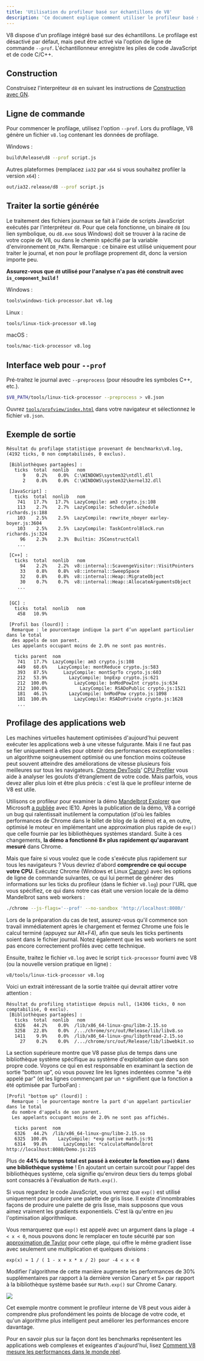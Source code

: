 ```yaml
---
title: 'Utilisation du profileur basé sur échantillons de V8'
description: 'Ce document explique comment utiliser le profileur basé sur échantillons de V8.'
---
```

V8 dispose d'un profilage intégré basé sur des échantillons. Le profilage est désactivé par défaut, mais peut être activé via l'option de ligne de commande `--prof`. L'échantillonneur enregistre les piles de code JavaScript et de code C/C++.

## Construction

Construisez l'interpréteur `d8` en suivant les instructions de [Construction avec GN](/docs/build-gn).

## Ligne de commande

Pour commencer le profilage, utilisez l'option `--prof`. Lors du profilage, V8 génère un fichier `v8.log` contenant les données de profilage.

Windows :

```bash
build\Release\d8 --prof script.js
```

Autres plateformes (remplacez `ia32` par `x64` si vous souhaitez profiler la version `x64`) :

```bash
out/ia32.release/d8 --prof script.js
```

## Traiter la sortie générée

Le traitement des fichiers journaux se fait à l'aide de scripts JavaScript exécutés par l'interpréteur `d8`. Pour que cela fonctionne, un binaire `d8` (ou lien symbolique, ou `d8.exe` sous Windows) doit se trouver à la racine de votre copie de V8, ou dans le chemin spécifié par la variable d'environnement `D8_PATH`. Remarque : ce binaire est utilisé uniquement pour traiter le journal, et non pour le profilage proprement dit, donc la version importe peu.

**Assurez-vous que `d8` utilisé pour l'analyse n'a pas été construit avec `is_component_build` !**

Windows :

```bash
tools\windows-tick-processor.bat v8.log
```

Linux :

```bash
tools/linux-tick-processor v8.log
```

macOS :

```bash
tools/mac-tick-processor v8.log
```

## Interface web pour `--prof`

Pré-traitez le journal avec `--preprocess` (pour résoudre les symboles C++, etc.).

```bash
$V8_PATH/tools/linux-tick-processor --preprocess > v8.json
```

Ouvrez [`tools/profview/index.html`](https://v8.dev/tools/head/profview) dans votre navigateur et sélectionnez le fichier `v8.json`.

## Exemple de sortie

```
Résultat du profilage statistique provenant de benchmarks\v8.log, (4192 ticks, 0 non comptabilisés, 0 exclus).

 [Bibliothèques partagées] :
   ticks  total  nonlib   nom
      9    0.2%    0.0%  C:\WINDOWS\system32\ntdll.dll
      2    0.0%    0.0%  C:\WINDOWS\system32\kernel32.dll

 [JavaScript] :
   ticks  total  nonlib   nom
    741   17.7%   17.7%  LazyCompile: am3 crypto.js:108
    113    2.7%    2.7%  LazyCompile: Scheduler.schedule richards.js:188
    103    2.5%    2.5%  LazyCompile: rewrite_nboyer earley-boyer.js:3604
    103    2.5%    2.5%  LazyCompile: TaskControlBlock.run richards.js:324
     96    2.3%    2.3%  Builtin: JSConstructCall
    ...

 [C++] :
   ticks  total  nonlib   nom
     94    2.2%    2.2%  v8::internal::ScavengeVisitor::VisitPointers
     33    0.8%    0.8%  v8::internal::SweepSpace
     32    0.8%    0.8%  v8::internal::Heap::MigrateObject
     30    0.7%    0.7%  v8::internal::Heap::AllocateArgumentsObject
    ...


 [GC] :
   ticks  total  nonlib   nom
    458   10.9%

 [Profil bas (lourd)] :
  Remarque : le pourcentage indique la part d’un appelant particulier dans le total
  des appels de son parent.
  Les appelants occupant moins de 2.0% ne sont pas montrés.

   ticks parent  nom
    741   17.7%  LazyCompile: am3 crypto.js:108
    449   60.6%    LazyCompile: montReduce crypto.js:583
    393   87.5%      LazyCompile: montSqrTo crypto.js:603
    212   53.9%        LazyCompile: bnpExp crypto.js:621
    212  100.0%          LazyCompile: bnModPowInt crypto.js:634
    212  100.0%            LazyCompile: RSADoPublic crypto.js:1521
    181   46.1%        LazyCompile: bnModPow crypto.js:1098
    181  100.0%          LazyCompile: RSADoPrivate crypto.js:1628
    ...
```

## Profilage des applications web

Les machines virtuelles hautement optimisées d'aujourd'hui peuvent exécuter les applications web à une vitesse fulgurante. Mais il ne faut pas se fier uniquement à elles pour obtenir des performances exceptionnelles : un algorithme soigneusement optimisé ou une fonction moins coûteuse peut souvent atteindre des améliorations de vitesse plusieurs fois meilleures sur tous les navigateurs. [Chrome DevTools](https://developers.google.com/web/tools/chrome-devtools/)’ [CPU Profiler](https://developers.google.com/web/tools/chrome-devtools/evaluate-performance/reference) vous aide à analyser les goulots d'étranglement de votre code. Mais parfois, vous devez aller plus loin et être plus précis : c'est là que le profileur interne de V8 est utile.

Utilisons ce profileur pour examiner la démo [Mandelbrot Explorer](https://web.archive.org/web/20130313064141/http://ie.microsoft.com/testdrive/performance/mandelbrotexplorer/) que Microsoft [a publiée](https://blogs.msdn.microsoft.com/ie/2012/11/13/ie10-fast-fluid-perfect-for-touch-and-available-now-for-windows-7/) avec IE10. Après la publication de la démo, V8 a corrigé un bug qui ralentissait inutilement la computation (d'où les faibles performances de Chrome dans le billet de blog de la démo) et a, en outre, optimisé le moteur en implémentant une approximation plus rapide de `exp()` que celle fournie par les bibliothèques systèmes standard. Suite à ces changements, **la démo a fonctionné 8× plus rapidement qu'auparavant mesuré** dans Chrome.

Mais que faire si vous voulez que le code s'exécute plus rapidement sur tous les navigateurs ? Vous devriez d'abord **comprendre ce qui occupe votre CPU**. Exécutez Chrome (Windows et Linux [Canary](https://tools.google.com/dlpage/chromesxs)) avec les options de ligne de commande suivantes, ce qui lui permet de générer des informations sur les ticks du profileur (dans le fichier `v8.log`) pour l'URL que vous spécifiez, ce qui dans notre cas était une version locale de la démo Mandelbrot sans web workers :

```bash
./chrome --js-flags='--prof' --no-sandbox 'http://localhost:8080/'
```

Lors de la préparation du cas de test, assurez-vous qu'il commence son travail immédiatement après le chargement et fermez Chrome une fois le calcul terminé (appuyez sur Alt+F4), afin que seuls les ticks pertinents soient dans le fichier journal. Notez également que les web workers ne sont pas encore correctement profilés avec cette technique.

Ensuite, traitez le fichier `v8.log` avec le script `tick-processor` fourni avec V8 (ou la nouvelle version pratique en ligne) :

```bash
v8/tools/linux-tick-processor v8.log
```

Voici un extrait intéressant de la sortie traitée qui devrait attirer votre attention :

```
Résultat du profiling statistique depuis null, (14306 ticks, 0 non comptabilisé, 0 exclu).
 [Bibliothèques partagées] :
   ticks  total  nonlib   nom
   6326   44.2%    0.0%  /lib/x86_64-linux-gnu/libm-2.15.so
   3258   22.8%    0.0%  /.../chrome/src/out/Release/lib/libv8.so
   1411    9.9%    0.0%  /lib/x86_64-linux-gnu/libpthread-2.15.so
     27    0.2%    0.0%  /.../chrome/src/out/Release/lib/libwebkit.so
```

La section supérieure montre que V8 passe plus de temps dans une bibliothèque système spécifique au système d'exploitation que dans son propre code. Voyons ce qui en est responsable en examinant la section de sortie “bottom up”, où vous pouvez lire les lignes indentées comme "a été appelé par" (et les lignes commençant par un `*` signifient que la fonction a été optimisée par TurboFan) :

```
[Profil "bottom up" (lourd)] :
  Remarque : le pourcentage montre la part d'un appelant particulier dans le total
  du nombre d'appels de son parent.
  Les appelants occupant moins de 2.0% ne sont pas affichés.

   ticks parent  nom
   6326   44.2%  /lib/x86_64-linux-gnu/libm-2.15.so
   6325  100.0%    LazyCompile: *exp native math.js:91
   6314   99.8%      LazyCompile: *calculateMandelbrot http://localhost:8080/Demo.js:215
```

Plus de **44% du temps total est passé à exécuter la fonction `exp()` dans une bibliothèque système** ! En ajoutant un certain surcoût pour l'appel des bibliothèques système, cela signifie qu'environ deux tiers du temps global sont consacrés à l'évaluation de `Math.exp()`.

Si vous regardez le code JavaScript, vous verrez que `exp()` est utilisé uniquement pour produire une palette de gris lisse. Il existe d'innombrables façons de produire une palette de gris lisse, mais supposons que vous aimez vraiment les gradients exponentiels. C'est là qu'entre en jeu l'optimisation algorithmique.

Vous remarquerez que `exp()` est appelé avec un argument dans la plage `-4 < x < 0`, nous pouvons donc le remplacer en toute sécurité par son [approximation de Taylor](https://en.wikipedia.org/wiki/Taylor_series) pour cette plage, qui offre le même gradient lisse avec seulement une multiplication et quelques divisions :

```
exp(x) ≈ 1 / ( 1 - x + x * x / 2) pour -4 < x < 0
```

Modifier l'algorithme de cette manière augmente les performances de 30% supplémentaires par rapport à la dernière version Canary et 5× par rapport à la bibliothèque système basée sur `Math.exp()` sur Chrome Canary.

![](/_img/docs/profile/mandelbrot.png)

Cet exemple montre comment le profileur interne de V8 peut vous aider à comprendre plus profondément les points de blocage de votre code, et qu'un algorithme plus intelligent peut améliorer les performances encore davantage.

Pour en savoir plus sur la façon dont les benchmarks représentent les applications web complexes et exigeantes d'aujourd'hui, lisez [Comment V8 mesure les performances dans le monde réel](/blog/real-world-performance).
